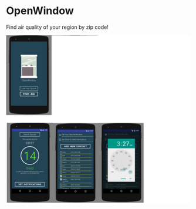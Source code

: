 # OpenWindow

Find air quality of your region by zip code!

![alt text](screenshot/5.png "main page")


